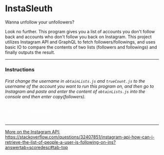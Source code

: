 # InstaSleuth

Wanna unfollow your unfollowers?

Look no further. This program gives you a list of accounts you don't follow back and accounts who don't follow you back on Instagram. This project utilizes Instagram API and GraphQL to fetch followers/followings, and uses basic IO to compare the contents of two lists (followers and followings) and finally outputs the result.



<hr>
<h3>Instructions</h3>
<h6>First change the username in <code>obtainLists.js</code> and <code>trueCount.js</code> to the username of the account you want to run this program on, and then go to Instagram and paste and enter the content of <code>obtainLists.js</code> into the console and then enter copy(followers).
<div></div>
<h6 style="color: white;">Follow my insta/github for more! :D</h6>
<hr>
<u>More on the Instagram API: </u> <a href="https://stackoverflow.com/questions/32407851/instagram-api-how-can-i-retrieve-the-list-of-people-a-user-is-following-on-ins?answertab=scoredesc#tab-top">https://stackoverflow.com/questions/32407851/instagram-api-how-can-i-retrieve-the-list-of-people-a-user-is-following-on-ins?answertab=scoredesc#tab-top</a>
